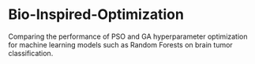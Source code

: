 # Bio-Inspired-Optimization

Comparing the performance of PSO and GA hyperparameter optimization for machine learning models such as Random Forests on brain tumor classification. 
